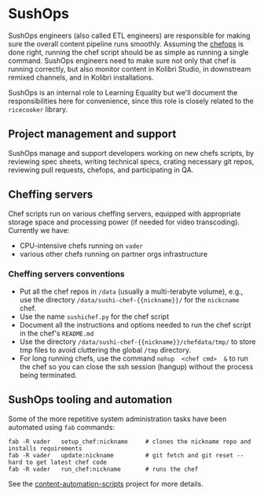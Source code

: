 SushOps
=======
SushOps engineers (also called ETL engineers) are responsible for making sure
the overall content pipeline runs smoothly. Assuming the [chefops](../chefops)
is done right, running the chef script should be as simple as running a single command.
SushOps engineers need to make sure not only that chef is running correctly,
but also monitor content in Kolibri Studio, in downstream remixed channels,
and in Kolibri installations.

SushOps is an internal role to Learning Equality but we'll document the responsibilities
here for convenience, since this role is closely related to the `ricecooker` library.



Project management and support
------------------------------
SushOps manage and support developers working on new chefs scripts, by reviewing
spec sheets, writing technical specs, crating necessary git repos, reviewing
pull requests, chefops, and participating in QA.


Cheffing servers
----------------
Chef scripts run on various cheffing servers, equipped with appropriate storage
space and processing power (if needed for video transcoding). Currently we have:
  - CPU-intensive chefs running on `vader`
  - various other chefs running on partner orgs infrastructure

### Cheffing servers conventions
  - Put all the chef repos in `/data` (usually a multi-terabyte volume), e.g.,
    use the directory `/data/sushi-chef-{{nickname}}/` for the `nickcname` chef.
  - Use the name `sushichef.py` for the chef script
  - Document all the instructions and options needed to run the chef script in
    the chef's `README.md`
  - Use the directory `/data/sushi-chef-{{nickname}}/chefdata/tmp/` to store tmp
    files to avoid cluttering the global `/tmp` directory.
  - For long running chefs, use the command `nohup  <chef cmd>  &` to run the chef
    so you can close the ssh session (hangup) without the process being terminated.



SushOps tooling and automation
------------------------------
Some of the more repetitive system administration tasks have been automated using `fab` commands:

    fab -R vader   setup_chef:nickname     # clones the nickname repo and installs requirements
    fab -R vader   update:nickname         # git fetch and git reset --hard to get latest chef code
    fab -R vader   run_chef:nickname       # runs the chef

See the [content-automation-scripts](https://github.com/learningequality/content-automation-scripts)
project for more details.
